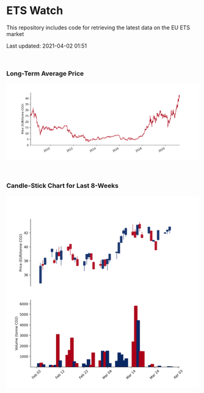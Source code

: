 # ETS Watch

This repository includes code for retrieving the latest data on the EU ETS market

Last updated: 2021-04-02 01:51

<br>

### Long-Term Average Price

![Long-term average](img/long_term_avg.png)

<br>

### Candle-Stick Chart for Last 8-Weeks

![Open, High, Low, Close & Volume](img/ohlc_vol.png)
